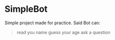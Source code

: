 # SimpleBot
Simple project made for practice.
Said Bot can:
> read you name
> guess your age
> ask a question
